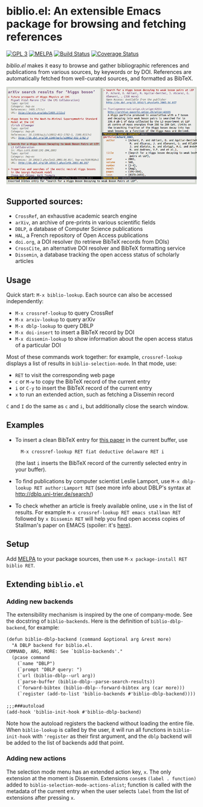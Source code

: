 # biblio.el: An extensible Emacs package for browsing and fetching references
[![GPL 3](https://img.shields.io/badge/license-GPLv3-blue.svg)](COPYING)
[![MELPA](http://melpa.org/packages/biblio-badge.svg)](http://melpa.org/#/biblio)
[![Build Status](https://travis-ci.org/cpitclaudel/biblio.el.svg?branch=master)](https://travis-ci.org/cpitclaudel/biblio.el)
[![Coverage Status](https://coveralls.io/repos/github/cpitclaudel/biblio.el/badge.svg?branch=master)](https://coveralls.io/github/cpitclaudel/biblio.el?branch=master)

*biblio.el* makes it easy to browse and gather bibliographic references and
publications from various sources, by keywords or by DOI.  References are
automatically fetched from well-curated sources, and formatted as BibTeX.

![Screenshot](etc/screenshots/biblio.el.png)

## Supported sources:

* `CrossRef`, an exhaustive academic search engine
* `arXiv`, an archive of pre-prints in various scientific fields
* `DBLP`, a database of Computer Science publications
* `HAL`, a French repository of Open Access publications
* `doi.org`, a DOI resolver (to retrieve BibTeX records from DOIs)
* `CrossCite`, an alternative DOI resolver and BibTeX formatting service
* `Dissemin`, a database tracking the open access status of scholarly articles

## Usage

Quick start: `M-x biblio-lookup`.  Each source can also be accessed independently:

* `M-x crossref-lookup` to query CrossRef
* `M-x arxiv-lookup` to query arXiv
* `M-x dblp-lookup` to query DBLP
* `M-x doi-insert` to insert a BibTeX record by DOI
* `M-x dissemin-lookup` to show information about the open access status of a
  particular DOI

Most of these commands work together: for example, `crossref-lookup` displays a
list of results in `biblio-selection-mode`.  In that mode, use:

* `RET` to visit the corresponding web page
* `c` or `M-w` to copy the BibTeX record of the current entry
* `i` or `C-y` to insert the BibTeX record of the current entry
* `x` to run an extended action, such as fetching a Dissemin record

`C` and `I` do the same as `c` and `i`, but additionally close the search window.

## Examples

* To insert a clean BibTeX entry for
  [this paper](http://doi.org/10.1145/2676726.2677006) in the current buffer,
  use

        M-x crossref-lookup RET fiat deductive delaware RET i

  (the last `i` inserts the BibTeX record of the currently selected entry in your buffer).

* To find publications by computer scientist Leslie Lamport, use `M-x
  dblp-lookup RET author:Lamport RET` (see more info about DBLP's syntax at
  <http://dblp.uni-trier.de/search/>)

* To check whether an article is freely available online, use `x` in the list of
  results.  For example `M-x crossref-lookup RET emacs stallman RET` followed by
  `x Dissemin RET` will help you find open access copies of Stallman's paper on
  EMACS (spoiler: it's [here](http://hdl.handle.net/1721.1/5736)).

## Setup

Add [MELPA](http://melpa.org/#/getting-started) to your package sources, then
use `M-x package-install RET biblio RET`.

## Extending `biblio.el`

### Adding new backends

The extensibility mechanism is inspired by the one of company-mode.  See the
docstring of `biblio-backends`.  Here is the definition of `biblio-dblp-backend`,
for example:

```elisp
(defun biblio-dblp-backend (command &optional arg &rest more)
  "A DBLP backend for biblio.el.
COMMAND, ARG, MORE: See `biblio-backends'."
  (pcase command
    (`name "DBLP")
    (`prompt "DBLP query: ")
    (`url (biblio-dblp--url arg))
    (`parse-buffer (biblio-dblp--parse-search-results))
    (`forward-bibtex (biblio-dblp--forward-bibtex arg (car more)))
    (`register (add-to-list 'biblio-backends #'biblio-dblp-backend))))

;;;###autoload
(add-hook 'biblio-init-hook #'biblio-dblp-backend)
```

Note how the autoload registers the backend without loading the entire file.
When `biblio-lookup` is called by the user, it will run all functions in
`biblio-init-hook` with `'register` as their first argument, and the `dblp`
backend will be added to the list of backends add that point.

### Adding new actions

The selection mode menu has an extended action key, `x`.  The only extension at
the moment is Dissemin. Extensions `cons`es `(label . function)` added to
`biblio-selection-mode-actions-alist`; function is called with the metadata of
the current entry when the user selects `label` from the list of extensions
after pressing `x`.
